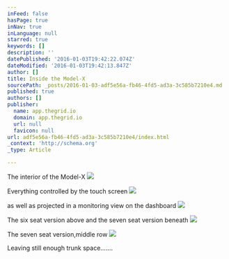 ```yaml
---
inFeed: false
hasPage: true
inNav: true
inLanguage: null
starred: true
keywords: []
description: ''
datePublished: '2016-01-03T19:42:22.074Z'
dateModified: '2016-01-03T19:42:13.847Z'
author: []
title: Inside the Model-X
sourcePath: _posts/2016-01-03-adf5e56a-fb46-4fd5-ad3a-3c585b7210e4.md
published: true
authors: []
publisher:
  name: app.thegrid.io
  domain: app.thegrid.io
  url: null
  favicon: null
url: adf5e56a-fb46-4fd5-ad3a-3c585b7210e4/index.html
_context: 'http://schema.org'
_type: Article

---
```

The interior of the Model-X ![](https://the-grid-user-content.s3-us-west-2.amazonaws.com/ff57178e-6205-4231-b837-672372019399.jpg)

Everything controlled by the touch screen
![](https://the-grid-user-content.s3-us-west-2.amazonaws.com/33b12131-190a-4832-918c-cf129040c8fd.jpg)

as well as projected in a monitoring view on the dashboard
![](https://imgflo.herokuapp.com/graph/vahj1ThiexotieMo/f11471273246b07370c3bd0ce25514d9/passthrough.jpg?height=600&input=https%3A%2F%2Fs3-us-west-2.amazonaws.com%2Fthe-grid-img%2Fp%2F01e48ed9277c37a89f10915eb24ddfecc89fa23c.jpg)

The six seat version above and the seven seat version beneath
![](https://the-grid-user-content.s3-us-west-2.amazonaws.com/34b627e5-91dc-4900-ba60-00981cf21ff3.jpg)

The seven seat version,middle row
![](https://the-grid-user-content.s3-us-west-2.amazonaws.com/56cc6b2b-01a6-49b4-a56b-c18033750e5f.jpg)

Leaving still enough trunk space.......